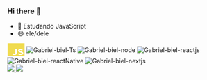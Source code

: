 ### Hi there 👋

- 🌱 Estudando JavaScript 
- 😄 ele/dele

<div>
  <img align="center" alt="Gabriel-biel-Js" height="30" width="40" src="https://raw.githubusercontent.com/devicons/devicon/master/icons/javascript/javascript-plain.svg" />
  <img align="center" alt="Gabriel-biel-Ts" height="30" width="40" src="https://xesque.rocketseat.dev/platform/tech/typescript.svg" />
  <img align="center" alt="Gabriel-biel-node" height="30" width="40" src="https://xesque.rocketseat.dev/platform/tech/node.svg" />
  <img align="center" alt="Gabriel-biel-reactjs" height="30" width="40" src="https://xesque.rocketseat.dev/platform/tech/reactjs.svg" />
  <img align="center" alt="Gabriel-biel-reactNative" height="30" width="40" src="https://xesque.rocketseat.dev/platform/tech/react-native.svg" />
  <img align="center" alt="Gabriel-biel-nextjs" height="30" width="40" src="https://xesque.rocketseat.dev/platform/tech/nextjs.svg" />
<div>

<div>
  <a href="https://github.com/Gabriel-biel">
    <img height="180em" src="https://github-readme-stats.vercel.app/api?username=Gabriel-biel&show_icons=true&theme=radical&include_all_commits=true&count_private=true" />
    <img height="180em" src="https://github-readme-stats.vercel.app/api/top-langs/?username=Gabriel-biel&layout=compact&langs_count=16&theme=cobalt" />
  </a>
<div>
